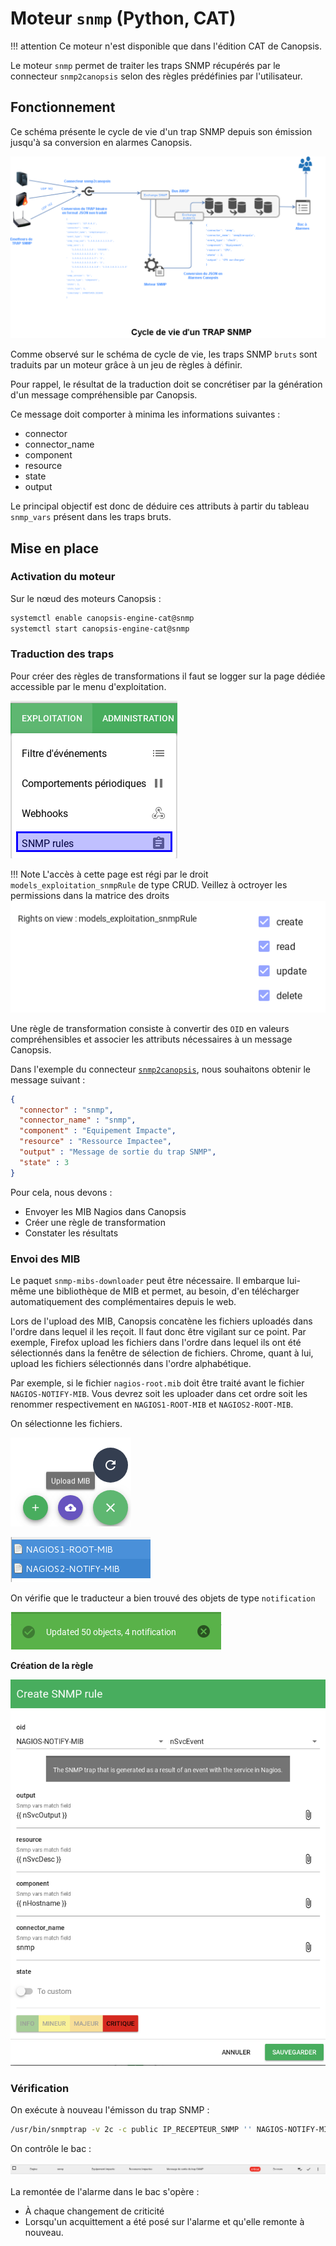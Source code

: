 # Moteur `snmp` (Python, CAT)

!!! attention
    Ce moteur n'est disponible que dans l'édition CAT de Canopsis.

Le moteur `snmp` permet de traiter les traps SNMP récupérés par le connecteur `snmp2canopsis` selon des règles prédéfinies par l'utilisateur.

## Fonctionnement

Ce schéma présente le cycle de vie d'un trap SNMP depuis son émission jusqu'à sa conversion en alarmes Canopsis.

![img1](img/Cycle_vie_trap_snmp.png)

Comme observé sur le schéma de cycle de vie, les traps SNMP `bruts` sont traduits par un moteur grâce à un jeu de règles à définir.

Pour rappel, le résultat de la traduction doit se concrétiser par la génération d'un message compréhensible par Canopsis.

Ce message doit comporter à minima les informations suivantes :

*  connector
*  connector\_name
*  component
*  resource
*  state
*  output

Le principal objectif est donc de déduire ces attributs à partir du tableau `snmp_vars` présent dans les traps bruts.

## Mise en place

### Activation du moteur

Sur le nœud des moteurs Canopsis :

```sh
systemctl enable canopsis-engine-cat@snmp
systemctl start canopsis-engine-cat@snmp
```

### Traduction des traps

Pour créer des règles de transformations il faut se logger sur la page dédiée accessible par le menu d'exploitation.

![Menu exploitation](img/menu_exploitation_snmprules.png)

!!! Note
    L'accès à cette page est régi par le droit `models_exploitation_snmpRule` de type CRUD.
    Veillez à octroyer les permissions dans la matrice des droits ![Droit SNMPRULE](img/droit_snmprule.png)


Une règle de transformation consiste à convertir des `OID` en valeurs compréhensibles et associer les attributs nécessaires à un message Canopsis.

Dans l'exemple du connecteur [`snmp2canopsis`](../../interconnexions/Supervision/SNMPtrap.md), nous souhaitons obtenir le message suivant :

```json
{
  "connector" : "snmp",
  "connector_name" : "snmp",
  "component" : "Equipement Impacte",
  "resource" : "Ressource Impactee",
  "output" : "Message de sortie du trap SNMP",
  "state" : 3
}
```

Pour cela, nous devons :

*  Envoyer les MIB Nagios dans Canopsis
*  Créer une règle de transformation
*  Constater les résultats

### Envoi des MIB

Le paquet `snmp-mibs-downloader` peut être nécessaire. Il embarque lui-même une bibliothèque de MIB et permet, au besoin, d'en télécharger automatiquement des complémentaires depuis le web.

Lors de l'upload des MIB, Canopsis concatène les fichiers uploadés dans l'ordre dans lequel il les reçoit. Il faut donc être vigilant sur ce point. Par exemple, Firefox upload les fichiers dans l'ordre dans lequel ils ont été sélectionnés dans la fenêtre de sélection de fichiers. Chrome, quant à lui, upload les fichiers sélectionnés dans l'ordre alphabétique.

Par exemple, si le fichier `nagios-root.mib` doit être traité avant le fichier `NAGIOS-NOTIFY-MIB`. Vous devrez soit les uploader dans cet ordre soit les renommer respectivement en `NAGIOS1-ROOT-MIB` et `NAGIOS2-ROOT-MIB`.

On sélectionne les fichiers.

![img2](img/scenario_e1.png)

![img3](img/scenario_e2.png)

On vérifie que le traducteur a bien trouvé des objets de type `notification`

![img4](img/scenario_e3.png)

**Création de la règle**

![img5](img/scenario_e4.png)

### Vérification

On exécute à nouveau l'émisson du trap SNMP :

```sh
/usr/bin/snmptrap -v 2c -c public IP_RECEPTEUR_SNMP '' NAGIOS-NOTIFY-MIB::nSvcEvent nSvcHostname s "Equipement Impacte" nSvcDesc s "Ressource Impactee" nSvcStateID i 3 nSvcOutput s "Message de sortie du trap SNMP"
```

On contrôle le bac :

![img6](img/scenario_e5.png)

La remontée de l'alarme dans le bac s'opère :

- À chaque changement de criticité
- Lorsqu'un acquittement a été posé sur l'alarme et qu'elle remonte à nouveau.
